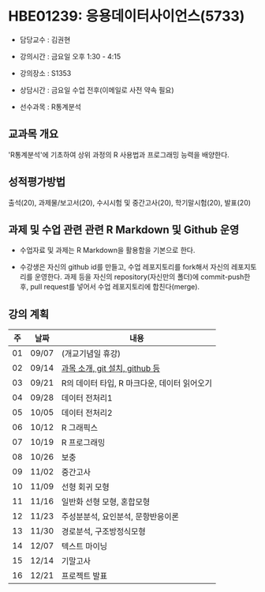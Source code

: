 # HBE01239: 응용데이터사이언스(5733)

* 담당교수 : 김권현

* 강의시간 : 금요일 오후 1:30 - 4:15

* 강의장소 : S1353

* 상담시간 : 금요일 수업 전후(이메일로 사전 약속 필요)

* 선수과목 : R통계분석

## 교과목 개요

'R통계분석'에 기초하여 상위 과정의 R 사용법과 프로그래밍 능력을 배양한다. 

## 성적평가방법

출석(20), 과제물/보고서(20), 수시시험 및 중간고사(20), 학기말시험(20), 발표(20)

## 과제 및 수업 관련 관련 R Markdown 및 Github 운영

* 수업자료 및 과제는 R Markdown을 활용함을 기본으로 한다.

* 수강생은 자신의 github id를 만들고, 수업 레포지토리를 fork해서 자신의 레포지토리를 운영한다. 과제 등을 자신의 repository(자신만의 폴더)에 commit-push한 후, pull request를 넣어서 수업 레포지토리에 합친다(merge).

## 강의 계획

|주   |날짜   |내용   |
|:-:|:-:|---|
|01   |09/07   |(개교기념일 휴강)   |
|02   |09/14   |[과목 소개, git 설치, github 등](./00_Instructor/2018_09_12.html)  |
|03  |09/21   |R의 데이터 타입, R 마크다운, 데이터 읽어오기   |
|04   |09/28   |데이터 전처리1   |
|05   |10/05   |데이터 전처리2   |
|06   |10/12   |R 그래픽스   |
|07   |10/19   |R 프로그래밍   |
|08   |10/26   |보충   |
|09   |11/02   |중간고사   |
|10   |11/09   |선형 회귀 모형   |
|11   |11/16   |일반화 선형 모형, 혼합모형   |
|12   |11/23   |주성분분석, 요인분석, 문항반응이론   |
|13   |11/30   |경로분석, 구조방정식모형   |
|14   |12/07   |텍스트 마이닝   |
|15   |12/14   |기말고사   |
|16   |12/21   |프로젝트 발표   |

## 



